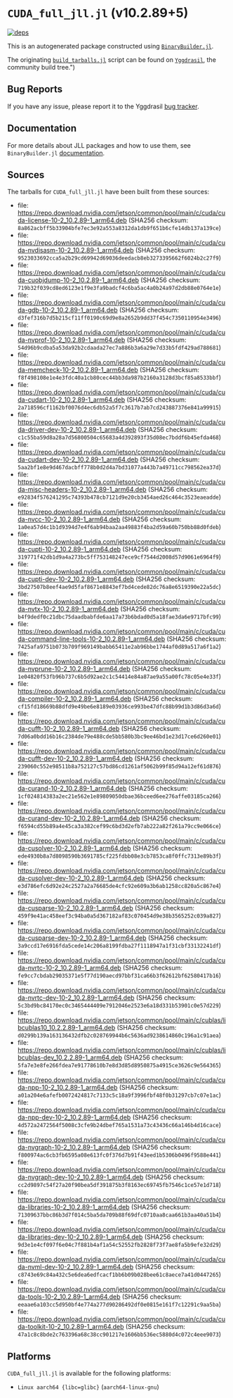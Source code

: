 # `CUDA_full_jll.jl` (v10.2.89+5)

[![deps](https://juliahub.com/docs/CUDA_full_jll/deps.svg)](https://juliahub.com/ui/Packages/CUDA_full_jll/dEkbx?page=2)

This is an autogenerated package constructed using [`BinaryBuilder.jl`](https://github.com/JuliaPackaging/BinaryBuilder.jl).

The originating [`build_tarballs.jl`](https://github.com/JuliaPackaging/Yggdrasil/blob/0f5bbbe5800314419465747c07547a6ddb96bda5/C/CUDA/CUDA_full@10.2/build_tarballs.jl) script can be found on [`Yggdrasil`](https://github.com/JuliaPackaging/Yggdrasil/), the community build tree.")

## Bug Reports

If you have any issue, please report it to the Yggdrasil [bug tracker](https://github.com/JuliaPackaging/Yggdrasil/issues).

## Documentation

For more details about JLL packages and how to use them, see `BinaryBuilder.jl` [documentation](https://docs.binarybuilder.org/stable/jll/).

## Sources

The tarballs for `CUDA_full_jll.jl` have been built from these sources:

* file: https://repo.download.nvidia.com/jetson/common/pool/main/c/cuda/cuda-license-10-2_10.2.89-1_arm64.deb (SHA256 checksum: `8a862acbff5b33904bfe7ec3e92a553a8312da1db9f651b6cfe14db137a139ce`)
* file: https://repo.download.nvidia.com/jetson/common/pool/main/c/cuda/cuda-nvdisasm-10-2_10.2.89-1_arm64.deb (SHA256 checksum: `9523033692cca5a2b29cd69942d69036deedacb8eb3273395662f6024b2c27f9`)
* file: https://repo.download.nvidia.com/jetson/common/pool/main/c/cuda/cuda-cuobjdump-10-2_10.2.89-1_arm64.deb (SHA256 checksum: `719b32f039cd8ed6123e1f9e3fa9badcf4c6ba5ac4a0b24a97d2db88e0764e1e`)
* file: https://repo.download.nvidia.com/jetson/common/pool/main/c/cuda/cuda-gdb-10-2_10.2.89-1_arm64.deb (SHA256 checksum: `d3fef316b7d5b215cf11ff0190c69d9e8a2652b9dd37f454c7350110954e3496`)
* file: https://repo.download.nvidia.com/jetson/common/pool/main/c/cuda/cuda-nvprof-10-2_10.2.89-1_arm64.deb (SHA256 checksum: `54d96b9cdba5a53da92b2cdaada27ec7a886b3a6a29e7d33b5fdf429ad788681`)
* file: https://repo.download.nvidia.com/jetson/common/pool/main/c/cuda/cuda-memcheck-10-2_10.2.89-1_arm64.deb (SHA256 checksum: `f8f498108e1e4e3fdc40a1cb80cec44bb3da987b2160a3128d3bcf85a8533bbf`)
* file: https://repo.download.nvidia.com/jetson/common/pool/main/c/cuda/cuda-cudart-10-2_10.2.89-1_arm64.deb (SHA256 checksum: `2a718596cf1162bf0076d4ec6db52a5f7c3617b7ab7cd243887376e841a99915`)
* file: https://repo.download.nvidia.com/jetson/common/pool/main/c/cuda/cuda-driver-dev-10-2_10.2.89-1_arm64.deb (SHA256 checksum: `c1c55ba59d8a28a7d56800504c65683a4d392893f35d08ec7bddf6b45efda468`)
* file: https://repo.download.nvidia.com/jetson/common/pool/main/c/cuda/cuda-cudart-dev-10-2_10.2.89-1_arm64.deb (SHA256 checksum: `5aa2bf1e8e9d467dacbff778b0d2d4a7bd31077a443b7a49711cc798562ea37d`)
* file: https://repo.download.nvidia.com/jetson/common/pool/main/c/cuda/cuda-misc-headers-10-2_10.2.89-1_arm64.deb (SHA256 checksum: `e92834f576241295c74393b478cb7121d9e20cb3454aed26c464c3523eaeadde`)
* file: https://repo.download.nvidia.com/jetson/common/pool/main/c/cuda/cuda-nvcc-10-2_10.2.89-1_arm64.deb (SHA256 checksum: `1a0ea57d4c1b1d9394d7e4f6ab94baa2aa49883f4ba2d59a60b750bb88d0fdeb`)
* file: https://repo.download.nvidia.com/jetson/common/pool/main/c/cuda/cuda-cupti-10-2_10.2.89-1_arm64.deb (SHA256 checksum: `319771f42db1d9a4a273bc5ff753148247ece9cf7544d2008d57d9061e6964f9`)
* file: https://repo.download.nvidia.com/jetson/common/pool/main/c/cuda/cuda-cupti-dev-10-2_10.2.89-1_arm64.deb (SHA256 checksum: `3bd27507b8eef4ae9d5faf8671e8843ef7bd4cede82dc76a8e6519390e22a5dc`)
* file: https://repo.download.nvidia.com/jetson/common/pool/main/c/cuda/cuda-nvtx-10-2_10.2.89-1_arm64.deb (SHA256 checksum: `b4f9dedf0c21dbc75daadbabfde6aa17a73b6bdad0d5a18fae3da6e9717bfc99`)
* file: https://repo.download.nvidia.com/jetson/common/pool/main/c/cuda/cuda-command-line-tools-10-2_10.2.89-1_arm64.deb (SHA256 checksum: `7425afa9751b073b709f969149babb65411e2ab96bbe1744af0d89a517a6f1a2`)
* file: https://repo.download.nvidia.com/jetson/common/pool/main/c/cuda/cuda-nvprune-10-2_10.2.89-1_arm64.deb (SHA256 checksum: `1e04820f53fb96b737c6b5d92ae2c1c54414e84a87ae9a55a00fc78c05e4e33f`)
* file: https://repo.download.nvidia.com/jetson/common/pool/main/c/cuda/cuda-compiler-10-2_10.2.89-1_arm64.deb (SHA256 checksum: `cf15fd18669b88dfd9e49be6e8189e03936ce993be47dfc88b99d1b3d86d3a6d`)
* file: https://repo.download.nvidia.com/jetson/common/pool/main/c/cuda/cuda-cufft-10-2_10.2.89-1_arm64.deb (SHA256 checksum: `7d06a0bdd16b16c2384de79e488cde5bb580b3bc9ee46bd1e23d17ce6d260e01`)
* file: https://repo.download.nvidia.com/jetson/common/pool/main/c/cuda/cuda-cufft-dev-10-2_10.2.89-1_arm64.deb (SHA256 checksum: `239060c552e98511b8a752127c57bd86cd1261af5062b99f85d94a12ef61d876`)
* file: https://repo.download.nvidia.com/jetson/common/pool/main/c/cuda/cuda-curand-10-2_10.2.89-1_arm64.deb (SHA256 checksum: `1cf024814383a2ec21e562e1e89809050dbae36bceed6ee276affe03185ca266`)
* file: https://repo.download.nvidia.com/jetson/common/pool/main/c/cuda/cuda-curand-dev-10-2_10.2.89-1_arm64.deb (SHA256 checksum: `f6594cd55b89a4e45ca3a382cef99c6bd3d2efb7ab222a82f261a79cc9e066ce`)
* file: https://repo.download.nvidia.com/jetson/common/pool/main/c/cuda/cuda-cusolver-10-2_10.2.89-1_arm64.deb (SHA256 checksum: `ede4930b8a7d8098590b3691785cf225fdbb08e3cb7853ca8f0ffc7313e89b3f`)
* file: https://repo.download.nvidia.com/jetson/common/pool/main/c/cuda/cuda-cusolver-dev-10-2_10.2.89-1_arm64.deb (SHA256 checksum: `e3d786efc6d92e24c2527a2a76685de4cfc92e609a3b6ab1258cc820a5c867e4`)
* file: https://repo.download.nvidia.com/jetson/common/pool/main/c/cuda/cuda-cusparse-10-2_10.2.89-1_arm64.deb (SHA256 checksum: `459f9e41ac458eef3c94ba0a5d367182af83c070454d9e38b3565252c039a827`)
* file: https://repo.download.nvidia.com/jetson/common/pool/main/c/cuda/cuda-cusparse-dev-10-2_10.2.89-1_arm64.deb (SHA256 checksum: `3a9ccd17e6916fda5cede14c206a8199fdba27f1118947a1f31cbf33132241df`)
* file: https://repo.download.nvidia.com/jetson/common/pool/main/c/cuda/cuda-nvrtc-10-2_10.2.89-1_arm64.deb (SHA256 checksum: `fe9cc7cbdab29035371e5f77d190aecd97bbf31ca66b3f62612bf62580417b16`)
* file: https://repo.download.nvidia.com/jetson/common/pool/main/c/cuda/cuda-nvrtc-dev-10-2_10.2.89-1_arm64.deb (SHA256 checksum: `5c3bd9bc84170ec0c3465444409e7912046e2523e6a18d331b53901c0e57d229`)
* file: https://repo.download.nvidia.com/jetson/common/pool/main/c/cublas/libcublas10_10.2.2.89-1_arm64.deb (SHA256 checksum: `d0299b139a163136432dfb2c028769944b6c5636ad9238614860c196a1c91aea`)
* file: https://repo.download.nvidia.com/jetson/common/pool/main/c/cublas/libcublas-dev_10.2.2.89-1_arm64.deb (SHA256 checksum: `5fa7e3e8fe266fdea7e91778610b7e8d3d85d8950875a4915ce3626c9e564365`)
* file: https://repo.download.nvidia.com/jetson/common/pool/main/c/cuda/cuda-npp-10-2_10.2.89-1_arm64.deb (SHA256 checksum: `a01a204e6afefb0072424817c7133c5c18a9f3996fbf48f0b31297cb7c07e1ac`)
* file: https://repo.download.nvidia.com/jetson/common/pool/main/c/cuda/cuda-npp-dev-10-2_10.2.89-1_arm64.deb (SHA256 checksum: `4d572a2472564f5008c3cfe9b24dbef765a1531a73c43436c66a146b4d16cace`)
* file: https://repo.download.nvidia.com/jetson/common/pool/main/c/cuda/cuda-nvgraph-10-2_10.2.89-1_arm64.deb (SHA256 checksum: `f800974ac6cb3fb6595a08e613fc0f376d7b91f43eed1b5306b0496f9588e441`)
* file: https://repo.download.nvidia.com/jetson/common/pool/main/c/cuda/cuda-nvgraph-dev-10-2_10.2.89-1_arm64.deb (SHA256 checksum: `cc2d9897c54f27a20f90bea5df391875b3f8163ec69745fb7546c1ce57e1d718`)
* file: https://repo.download.nvidia.com/jetson/common/pool/main/c/cuda/cuda-libraries-10-2_10.2.89-1_arm64.deb (SHA256 checksum: `71309637bbc86b3d7f014c5ba5da709b88f69dfc0710aa8caa661b3aa40a51b4`)
* file: https://repo.download.nvidia.com/jetson/common/pool/main/c/cuda/cuda-libraries-dev-10-2_10.2.89-1_arm64.deb (SHA256 checksum: `9d3e1e4cf097f6e04c7f881b4af1a54c52552fb2828f73f7ae8fa5b9efe32d29`)
* file: https://repo.download.nvidia.com/jetson/common/pool/main/c/cuda/cuda-nvml-dev-10-2_10.2.89-1_arm64.deb (SHA256 checksum: `c8743e69c84a432c5e6dea6edfcacf1bb6b09b028bee61c8aece7a41d0447265`)
* file: https://repo.download.nvidia.com/jetson/common/pool/main/c/cuda/cuda-tools-10-2_10.2.89-1_arm64.deb (SHA256 checksum: `eeaae6a103cc5d950bf4e774a277d90286492df0e0815e161f7c12291c9aa5ba`)
* file: https://repo.download.nvidia.com/jetson/common/pool/main/c/cuda/cuda-toolkit-10-2_10.2.89-1_arm64.deb (SHA256 checksum: `47a1c8c8bde2c763396a68c38cc901217e1606bb536ec5880d4c072c4eee9073`)

## Platforms

`CUDA_full_jll.jl` is available for the following platforms:

* `Linux aarch64 {libc=glibc}` (`aarch64-linux-gnu`)
